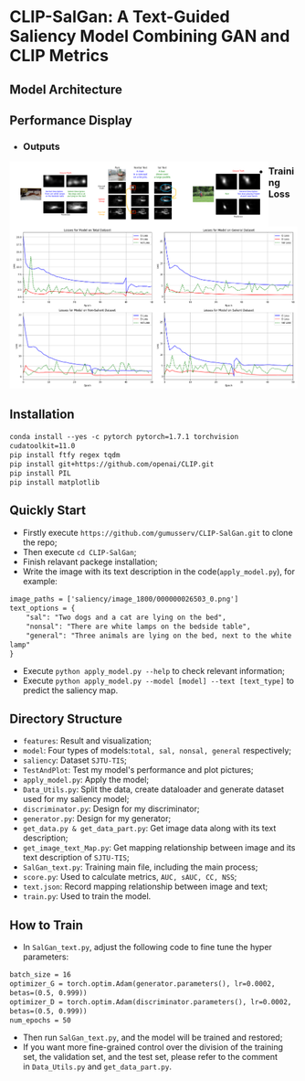# CLIP-SalGan: A Text-Guided Saliency Model Combining GAN and CLIP Metrics

## Model Architecture

## Performance Display
+ ### Outputs

<div align="center">
    <img src="features\final_total.png" alt="Image 1" style="width: 30%; float: left;">
    <img src="features\salVSnonsal.png" alt="Image 2" style="width: 30%; float: left;">
    <img src="features\general.png" alt="Image 3" style="width: 30%; float: left;">
</div>


+ ### Training Loss
![](features/loss.png)
  

## Installation
```
conda install --yes -c pytorch pytorch=1.7.1 torchvision cudatoolkit=11.0
pip install ftfy regex tqdm
pip install git+https://github.com/openai/CLIP.git
pip install PIL
pip install matplotlib
```
## Quickly Start
+ Firstly execute ```https://github.com/gumusserv/CLIP-SalGan.git``` to clone the repo;
+ Then execute ```cd CLIP-SalGan```;
+ Finish relavant packege installation;
+ Write the image with its text description in the code(```apply_model.py```), for example:
```
image_paths = ['saliency/image_1800/000000026503_0.png']
text_options = {
    "sal": "Two dogs and a cat are lying on the bed",
    "nonsal": "There are white lamps on the bedside table",
    "general": "Three animals are lying on the bed, next to the white lamp"
}
```
+ Execute ```python apply_model.py --help``` to check relevant information;
+ Execute ```python apply_model.py --model [model] --text [text_type]``` to predict the saliency map.

## Directory Structure
+ ```features```: Result and visualization;
+ ```model```: Four types of models:```total, sal, nonsal, general``` respectively;
+ ```saliency```: Dataset ```SJTU-TIS```;
+ ```TestAndPlot```: Test my model's performance and plot pictures;
+ ```apply_model.py```: Apply the model;
+ ```Data_Utils.py```: Split the data, create dataloader and generate dataset used for my saliency model;
+ ```discriminator.py```: Design for my discriminator;
+ ```generator.py```: Design for my generator;
+ ```get_data.py & get_data_part.py```: Get image data along with its text description;
+ ```get_image_text_Map.py```: Get mapping relationship between image and its text description of ```SJTU-TIS```;
+ ```SalGan_text.py```: Training main file, including the main process;
+ ```score.py```: Used to calculate metrics, ```AUC, sAUC, CC, NSS```;
+ ```text.json```: Record mapping relationship between image and text;
+ ```train.py```: Used to train the model.

## How to Train
+ In ```SalGan_text.py```, adjust the following code to fine tune the hyper parameters:
```
batch_size = 16
optimizer_G = torch.optim.Adam(generator.parameters(), lr=0.0002, betas=(0.5, 0.999))
optimizer_D = torch.optim.Adam(discriminator.parameters(), lr=0.0002, betas=(0.5, 0.999))
num_epochs = 50
```
+ Then run ```SalGan_text.py```, and the model will be trained and restored;
+ If you want more fine-grained control over the division of the training set, the validation set, and the test set, please refer to the comment  
 in ```Data_Utils.py``` and ```get_data_part.py```.
